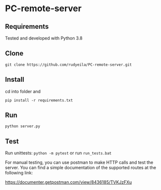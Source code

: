 # PC-remote-server


## Requirements
Tested and developed with Python 3.8

## Clone 
`git clone https://github.com/rudyeila/PC-remote-server.git`

## Install
cd into folder and

`pip install -r requirements.txt`

## Run
`python server.py`

## Test
Run unittests: 
`python -m pytest`
or
run `run_tests.bat`

For manual testing, you can use postman to make HTTP calls and test the server. You can find a simple documentation of the supported routes at the following link:

https://documenter.getpostman.com/view/8436185/TVKJzFXu

